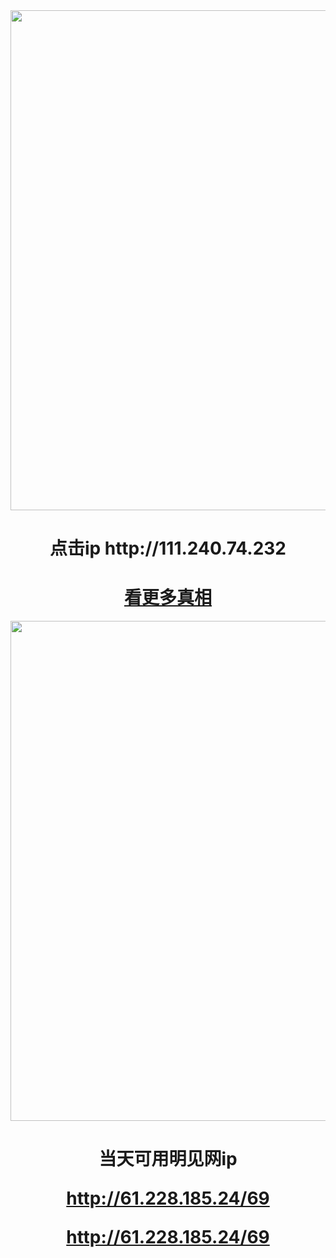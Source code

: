 <div align="center"><a href="http://111.240.74.232"><IMG SRC="https://github.com/gofanben/gm/blob/master/img-2/swspip.jpg" width=800></a>
<h1>点击ip http://111.240.74.232</h1>
 

<div align=center><h1><a href=https://git.io/souye>看更多真相</h1></a></div>

<div align="center"><a href="http://61.228.185.24/69"><IMG SRC="https://github.com/gofanben/gm/blob/master/img-2/minjen.jpg" width=800></a>
<h1>当天可用明见网ip 

http://61.228.185.24/69

http://61.228.185.24/69</h1>
 

